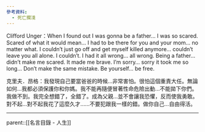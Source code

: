 ```yaml
---
參考資料:
  - 死亡擱淺
---
```

Clifford Unger：When I found out I was gonna be a father… I was so scared. Scared of what it would mean… I had to be there for you and your mom… no matter what. I couldn’t just go off and get myself killed anymore… couldn’t leave you all alone. I couldn’t. I had it all wrong… all wrong. Being a father… didn’t make me scared. It made me brave. I’m sorry… sorry it took me so long… Don’t make the same mistake. Be yourself… be free.

克里夫．昂格：我發現自己要當爸爸的時候...非常害怕。很怕這個重責大任。無論如何...我都必須保護你和你媽。我不能再隨便冒著性命危險出動...不能拋下你們。我做不到。我完全想錯了，全錯了。成為父親...並不會讓我恐懼，反而使我勇敢。對不起...對不起我花了這麼久才......不要犯跟我一樣的錯。做你自己...自由得活。
- - -
parent::[[名言目錄 - 人生]]